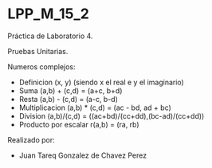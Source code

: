# LPP_M_15_2

Práctica de Laboratorio 4. 

Pruebas Unitarias.

Numeros complejos:

* Definicion (x, y)  (siendo x el real e y el imaginario)
* Suma (a,b) + (c,d) = (a+c, b+d)
* Resta (a,b) - (c,d) = (a-c, b-d)
* Multiplicacion (a,b) * (c,d) = (ac - bd, ad + bc)
* Division (a,b)/(c,d) = ((ac+bd)/(cc+dd),(bc-ad)/(cc+dd))
* Producto por escalar r(a,b) = (ra, rb)

Realizado por:

* Juan Tareq Gonzalez de Chavez Perez
